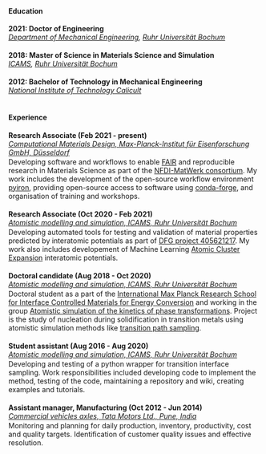 
# ‎

#### Education

**2021: Doctor of Engineering**  
_[Department of Mechanical Engineering](https://www.mb.rub.de/), [Ruhr Universität Bochum](https://www.ruhr-uni-bochum.de/en)_ <br><br> 


**2018: Master of Science in Materials Science and Simulation**  
_[ICAMS](https://www.icams.de/content/), [Ruhr Universität Bochum](https://www.ruhr-uni-bochum.de/en)_ <br><br>


**2012: Bachelor of Technology in Mechanical Engineering**  
_[National Institute of Technology Calicult](https://www.nitc.ac.in/)_ <br><br>  


#### Experience

**Research Associate (Feb 2021 - present)**  
_[Computational Materials Design, Max-Planck-Institut für Eisenforschung GmbH, Düsseldorf](https://www.mpie.de/CM)_  

Developing software and workflows to enable [FAIR](https://www.go-fair.org/fair-principles/) and reproducible research in Materials Science as part of the [NFDI-MatWerk consortium](https://nfdi-matwerk.de/). My work includes the development of the open-source workflow environment [pyiron](https://pyiron.org/), providing open-source access to software using [conda-forge](https://conda-forge.org/), and organisation of training and workshops. <br><br>


**Research Associate (Oct 2020 - Feb 2021)**  
_[Atomistic modelling and simulation, ICAMS, Ruhr Universität Bochum](http://www.icams.de/content/departments/atomistic-modelling-and-simulation/)_

Developing automated tools for testing and validation of material properties predicted by interatomic potentials as part of [DFG project 405621217](https://gepris.dfg.de/gepris/projekt/405621217?context=projekt&task=showDetail&id=405621217&). My work also includes developement of Machine Learning [Atomic Cluster Expansion](https://github.com/ICAMS/lammps-user-pace) interatomic potentials. <br><br>


**Doctoral candidate (Aug 2018 - Oct 2020)**  
_[Atomistic modelling and simulation, ICAMS, Ruhr Universität Bochum](http://www.icams.de/content/departments/atomistic-modelling-and-simulation/)_

Doctoral student as a part of the [International Max Planck Research School for Interface Controlled Materials for Energy Conversion](https://www.mpie.de/2747306/doctoral_programme) and working in the group [Atomistic simulation of the kinetics of phase transformations](http://www.icams.de/content/departments/atomistic-modelling-and-simulation/atomistic-simulation-of-the-kinetics-of-phase-transformations/). Project is the study of nucleation during solidification in transition metals using atomistic simulation methods like [transition path sampling](https://en.wikipedia.org/wiki/Transition_path_sampling). <br><br>


**Student assistant (Aug 2016 - Aug 2020)**  
_[Atomistic modelling and simulation, ICAMS, Ruhr Universität Bochum](http://www.icams.de/content/departments/atomistic-modelling-and-simulation/)_

Developing and testing of a python wrapper for transition interface sampling. Work responsibilities included developing code to implement the method, testing of the
  code, maintaining a repository and wiki, creating examples and tutorials. <br><br>


**Assistant manager, Manufacturing (Oct 2012 - Jun 2014)**  
_[Commercial vehicles axles, Tata Motors Ltd., Pune, India](https://www.tatamotors.com/)_

Monitoring and planning for daily production, inventory, productivity, cost and
quality targets. Identification of customer quality issues and effective resolution. <br><br>

<style type="text/css">
p {
   margin: 2px 0;
}
</style>